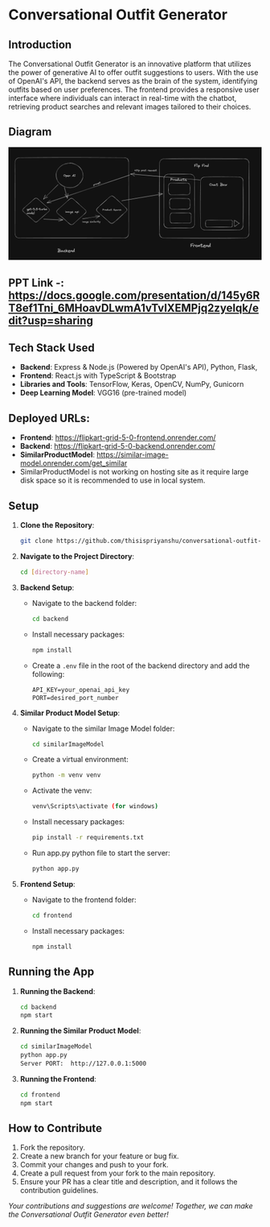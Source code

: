 # Conversational Outfit Generator

## Introduction

The Conversational Outfit Generator is an innovative platform that utilizes the power of generative AI to offer outfit suggestions to users. With the use of OpenAI's API, the backend serves as the brain of the system, identifying outfits based on user preferences. The frontend provides a responsive user interface where individuals can interact in real-time with the chatbot, retrieving product searches and relevant images tailored to their choices.

## Diagram

![Diagram](https://github.com/thisispriyanshu/conversational-outfit-generator/blob/main/frontend/assets/Diagram.png)

## PPT Link -: https://docs.google.com/presentation/d/145y6RT8ef1Tni_6MHoavDLwmA1vTvIXEMPjq2zyeIqk/edit?usp=sharing

## Tech Stack Used

- **Backend**: Express & Node.js (Powered by OpenAI's API), Python, Flask,
- **Frontend**: React.js with TypeScript & Bootstrap
- **Libraries and Tools**: TensorFlow, Keras, OpenCV, NumPy, Gunicorn
- **Deep Learning Model**: VGG16 (pre-trained model)

## Deployed URLs: 
- **Frontend**: https://flipkart-grid-5-0-frontend.onrender.com/
- **Backend**: https://flipkart-grid-5-0-backend.onrender.com/
- **SimilarProductModel**: https://similar-image-model.onrender.com/get_similar
- SimilarProductModel is not working on hosting site as it require large disk space so it is recommended to use in local system.

## Setup

1. **Clone the Repository**:

   ```bash
   git clone https://github.com/thisispriyanshu/conversational-outfit-generator
   ```

2. **Navigate to the Project Directory**:

   ```bash
   cd [directory-name]
   ```

3. **Backend Setup**:

   - Navigate to the backend folder:

     ```bash
     cd backend
     ```

   - Install necessary packages:

     ```bash
     npm install
     ```

   - Create a `.env` file in the root of the backend directory and add the following:
     ```
     API_KEY=your_openai_api_key
     PORT=desired_port_number
     ```

4. **Similar Product Model Setup**:

   - Navigate to the similar Image Model folder:

     ```bash
     cd similarImageModel
     ```

   - Create a virtual environment:

     ```bash
     python -m venv venv
     ```

   - Activate the venv:

     ```bash
     venv\Scripts\activate (for windows)
     ```

   - Install necessary packages:

     ```bash
     pip install -r requirements.txt
     ```

   - Run app.py python file to start the server:
     ```bash
     python app.py
     ```

5. **Frontend Setup**:

   - Navigate to the frontend folder:

     ```bash
     cd frontend
     ```

   - Install necessary packages:
     ```bash
     npm install
     ```

## Running the App

1. **Running the Backend**:

   ```bash
   cd backend
   npm start
   ```

2. **Running the Similar Product Model**:

   ```bash
   cd similarImageModel
   python app.py
   Server PORT:  http://127.0.0.1:5000
   ```

3. **Running the Frontend**:
   ```bash
   cd frontend
   npm start
   ```

## How to Contribute

1. Fork the repository.
2. Create a new branch for your feature or bug fix.
3. Commit your changes and push to your fork.
4. Create a pull request from your fork to the main repository.
5. Ensure your PR has a clear title and description, and it follows the contribution guidelines.

_Your contributions and suggestions are welcome! Together, we can make the Conversational Outfit Generator even better!_

```

```
